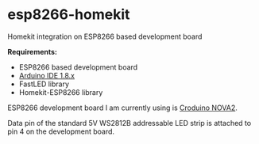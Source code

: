 # esp8266-homekit
Homekit integration on ESP8266 based development board

**Requirements:**
- ESP8266 based development board
- [Arduino IDE 1.8.x](https://www.arduino.cc/en/software)
- FastLED library
- Homekit-ESP8266 library


ESP8266 development board I am currently using is [Croduino NOVA2](https://e-radionica.com/en/croduino-nova2.html). 

Data pin of the standard 5V WS2812B addressable LED strip is attached to pin 4 on the development board.  
